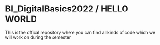 # BI_DigitalBasics2022 / HELLO WORLD 

This is the offical repository where you can find all kinds of code which we will work on during the semester